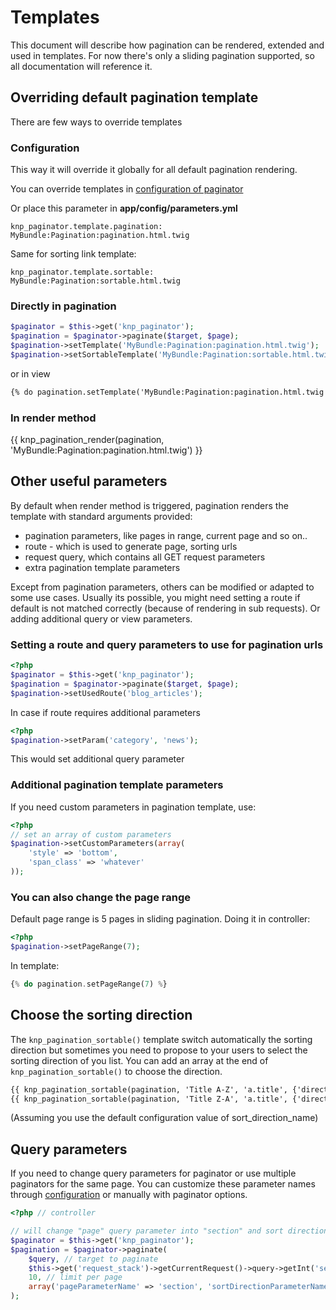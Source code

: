 # Templates

This document will describe how pagination can be rendered, extended and used in
templates. For now there's only a sliding pagination supported, so all documentation
will reference it.

## Overriding default pagination template

There are few ways to override templates

### Configuration

This way it will override it globally for all default pagination rendering.

You can override templates in [configuration of
paginator](http://github.com/KnpLabs/KnpPaginatorBundle/blob/master/README.md#configuration)

Or place this parameter in **app/config/parameters.yml**

    knp_paginator.template.pagination: MyBundle:Pagination:pagination.html.twig

Same for sorting link template:

    knp_paginator.template.sortable:   MyBundle:Pagination:sortable.html.twig

### Directly in pagination

``` php
$paginator = $this->get('knp_paginator');
$pagination = $paginator->paginate($target, $page);
$pagination->setTemplate('MyBundle:Pagination:pagination.html.twig');
$pagination->setSortableTemplate('MyBundle:Pagination:sortable.html.twig');
```

or in view

``` html
{% do pagination.setTemplate('MyBundle:Pagination:pagination.html.twig') %}
```

### In render method

{{ knp_pagination_render(pagination, 'MyBundle:Pagination:pagination.html.twig') }}

## Other useful parameters

By default when render method is triggered, pagination renders the template
with standard arguments provided:

- pagination parameters, like pages in range, current page and so on..
- route - which is used to generate page, sorting urls
- request query, which contains all GET request parameters
- extra pagination template parameters

Except from pagination parameters, others can be modified or adapted to some
use cases. Usually its possible, you might need setting a route if default is not
matched correctly (because of rendering in sub requests). Or adding additional
query or view parameters.

### Setting a route and query parameters to use for pagination urls

``` php
<?php
$paginator = $this->get('knp_paginator');
$pagination = $paginator->paginate($target, $page);
$pagination->setUsedRoute('blog_articles');
```

In case if route requires additional parameters

``` php
<?php
$pagination->setParam('category', 'news');
```

This would set additional query parameter

### Additional pagination template parameters

If you need custom parameters in pagination template, use:

``` php
<?php
// set an array of custom parameters
$pagination->setCustomParameters(array(
    'style' => 'bottom',
    'span_class' => 'whatever'
));
```

### You can also change the page range

Default page range is 5 pages in sliding pagination. Doing it in controller:

``` php
<?php
$pagination->setPageRange(7);
```

In template:

``` php
{% do pagination.setPageRange(7) %}
```

## Choose the sorting direction

The `knp_pagination_sortable()` template switch automatically the sorting direction but sometimes you need to propose to your users to select the sorting direction of you list.
You can add an array at the end of `knp_pagination_sortable()` to choose the direction.

``` html
{{ knp_pagination_sortable(pagination, 'Title A-Z', 'a.title', {'direction': 'asc'}) }}
{{ knp_pagination_sortable(pagination, 'Title Z-A', 'a.title', {'direction': 'desc'}) }}
```
(Assuming you use the default configuration value of sort_direction_name)

<a name="query-parameters"></a>

## Query parameters

If you need to change query parameters for paginator or use multiple paginators for the same page.
You can customize these parameter names through [configuration](http://github.com/KnpLabs/KnpPaginatorBundle/blob/master/README.md#configuration)
or manually with paginator options.

``` php
<?php // controller

// will change "page" query parameter into "section" and sort direction "direction" into "dir"
$paginator = $this->get('knp_paginator');
$pagination = $paginator->paginate(
    $query, // target to paginate
    $this->get('request_stack')->getCurrentRequest()->query->getInt('section', 1), // page parameter, now section
    10, // limit per page
    array('pageParameterName' => 'section', 'sortDirectionParameterName' => 'dir')
);
```


